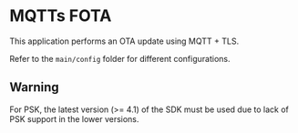 # MQTTs FOTA
This application performs an OTA update using MQTT + TLS.

Refer to the `main/config` folder for different configurations.

## Warning
For PSK, the latest version (>= 4.1) of the SDK must be used due to lack of PSK support in the lower versions.
